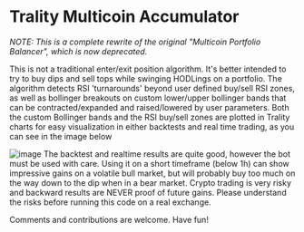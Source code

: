 # Trality Multicoin Accumulator

*NOTE: This is a complete rewrite of the original "Multicoin Portfolio Balancer", which is now deprecated.*

This is not a traditional enter/exit position algorithm. It's better intended to try to buy dips and sell tops while swinging HODLings on a portfolio.
The algorithm detects RSI 'turnarounds' beyond user defined buy/sell RSI zones, as well as bollinger breakouts on custom lower/upper bollinger bands that can be contracted/expanded and raised/lowered by user parameters. Both the custom Bollinger bands and the RSI buy/sell zones are plotted in Trality charts for easy visualization in either backtests and real time trading, as you can see in the image below

![image](https://user-images.githubusercontent.com/80478409/134986298-5b2623d9-1e79-4a7d-b4a8-18d819177cbb.png)
The backtest and realtime results are quite good, however the bot must be used with care. Using it on a short timeframe (below 1h) can show impressive gains on a volatile bull market, but will probably buy too much on the way down to the dip when in a bear market. Crypto trading is very risky and backward results are NEVER proof of future gains. Please understand the risks before running this code on a real exchange.

Comments and contributions are welcome. Have fun!
